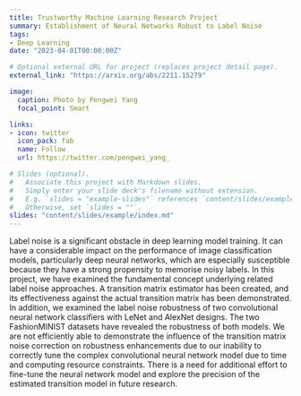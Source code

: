 ```yaml
---
title: Trustworthy Machine Learning Research Project
summary: Establishment of Neural Networks Robust to Label Noise
tags:
- Deep Learning
date: "2023-04-01T00:00:00Z"

# Optional external URL for project (replaces project detail page).
external_link: "https://arxiv.org/abs/2211.15279"

image:
  caption: Photo by Pengwei Yang
  focal_point: Smart

links:
- icon: twitter
  icon_pack: fab
  name: Follow
  url: https://twitter.com/pengwei_yang_

# Slides (optional).
#   Associate this project with Markdown slides.
#   Simply enter your slide deck's filename without extension.
#   E.g. `slides = "example-slides"` references `content/slides/example-slides.md`.
#   Otherwise, set `slides = ""`.
slides: "content/slides/example/index.md"
---
```




Label noise is a significant obstacle in deep learning model training. It can have a considerable impact on the performance of image classification models, particularly deep neural networks, which are especially susceptible because they have a strong propensity to memorise noisy labels. In this project, we have examined the fundamental concept underlying related label noise approaches. A transition matrix estimator has been created, and its effectiveness against the actual transition matrix has been demonstrated. In addition, we examined the label noise robustness of two convolutional neural network classifiers with LeNet and AlexNet designs. The two FashionMINIST datasets have revealed the robustness of both models. We are not efficiently able to demonstrate the influence of the transition matrix noise correction on robustness enhancements due to our inability to correctly tune the complex convolutional neural network model due to time and computing resource constraints. There is a need for additional effort to fine-tune the neural network model and explore the precision of the estimated transition model in future research.
